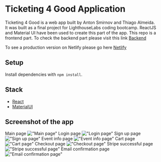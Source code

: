 # Ticketing 4 Good Application
Ticketing 4 Good is a web app built by Anton Smirnov and Thiago Almeida. It was built as a final project for LighthouseLabs coding bootcamp. ReactJS and Material UI have been used to create this part of the app.
This repo is a frontend part. To check the backend part please visit this link [Backend](https://github.com/tbalmeida/ticketing-api/)

To see a production version on Netlify please go here [Netlify](https://ticketing4good.netlify.com/)

## Setup

Install dependencies with `npm install`.

## Stack

- [React](https://reactjs.org/)
- [MaterialUI](http://material-ui.com/)

## Screenshot of the app

Main page
!["Main page"](https://github.com/tbalmeida/ticketing-client/blob/master/img_github/Main%20page.png)
Login page
!["Login page"](https://github.com/tbalmeida/ticketing-client/blob/master/img_github/Sign%20in%20page.png)
Sign up page
!["Sign up page"](https://github.com/tbalmeida/ticketing-client/blob/master/img_github/Sign%20up%20page.png)
Event info page
!["Event info page"](https://github.com/tbalmeida/ticketing-client/blob/master/img_github/Event%20info%20page.png)
Cart page
!["Cart page"](https://github.com/tbalmeida/ticketing-client/blob/master/img_github/Cart%20page.png)
Checkout page
!["Checkout page"](https://github.com/tbalmeida/ticketing-client/blob/master/img_github/Checkout%20page.png)
Stripe successful page
!["Stripe successful page"](https://github.com/tbalmeida/ticketing-client/blob/master/img_github/Stripe%20successful%20page.png)
Email confirmation page
!["Email confirmation page"](https://github.com/tbalmeida/ticketing-client/blob/master/img_github/Email%20confirmation.png)

